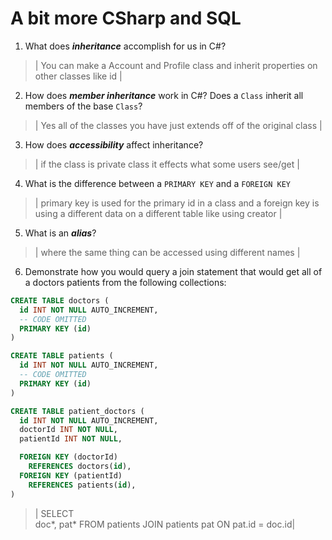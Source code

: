 # A bit more CSharp and SQL
1. What does ***inheritance*** accomplish for us in C#?

  > | You can make a Account and Profile class and inherit properties on other classes like id |

2. How does ***member inheritance*** work in C#? Does a `Class` inherit all members of the base `Class`?

  > | Yes all of the classes you have just extends off of the original class |

3. How does ***accessibility*** affect inheritance?

  > | if the class is private class it effects what some users see/get |

4. What is the difference between a `PRIMARY KEY` and a `FOREIGN KEY`

  > | primary key is used for the primary id in a class and a foreign key is using a different data on a different table like using creator |

5. What is an ***alias***?

  > | where the same thing can be accessed using different names  |

6. Demonstrate how you would query a join statement that would get all of a doctors patients from the following collections:

  ```SQL
  CREATE TABLE doctors (
    id INT NOT NULL AUTO_INCREMENT,
    -- CODE OMITTED
    PRIMARY KEY (id)
  )

  CREATE TABLE patients (
    id INT NOT NULL AUTO_INCREMENT,
    -- CODE OMITTED
    PRIMARY KEY (id)
  )

  CREATE TABLE patient_doctors (
    id INT NOT NULL AUTO_INCREMENT,
    doctorId INT NOT NULL,
    patientId INT NOT NULL,

    FOREIGN KEY (doctorId)
      REFERENCES doctors(id),
    FOREIGN KEY (patientId)
      REFERENCES patients(id),
  )

  ```

  > | SELECT  
  doc*,
  pat*
  FROM patients
  JOIN patients pat ON pat.id = doc.id|

